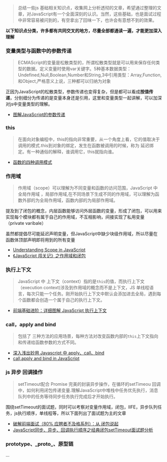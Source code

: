 
> 总结一些js 基础相关知识点，收集网上分析透彻的文章，希望通过整理的文章，对JavaScript有一个全面深刻的认识。当然，这些基础，也是面试过程中非常容易被问到的，有空拿出了回味一下，也许会有意想不到的效果。

**以下知识点分类，许多都有共同交叉的地方，尽量全部都通读一遍，才能更加深入理解**



### 变量类型与函数中的参数传递 ###
 >ECMAScript的变量是松散类型的，所谓松散类型就是可以用来保存任何类型的数据。定义变量时使用var关键字。5种基本数据类型：Undefined,Null,Boolean,Number和String,3中引用类型：Array,Function,和Object,严格意义上说，三种都可以归纳为对象

 正因为JavaScript的松散类型，参数传递也变得复杂，但是都可以看成**按值传递**，分别细分为传递的是变量本身还是引用，这里和变量类型一起讲解，可以加深对js中变量类型的理解。

- [图解JavaScript的参数传递](https://segmentfault.com/a/1190000012672374)


### this ###
 > 在面向对象编程中，this的指向非常重要，从一个角度上看，它的值取决于调用的模式.this到对象的绑定，发生在函数被调用的时候，称为 延迟绑定。有一种通俗的解释，谁调用它，this就指向谁。

 - [函数的四种调用模式](https://segmentfault.com/a/1190000013417154)


### 作用域 ###
 >作用域（scope）可以理解为不同变量和函数的访问范围，JavaScript 中全局作用域 ，局部作用域,在不同场景下生成不同的作用域，可以理解为函数外部的为全局作用域，函数内部的为局部作用域。


   提及到了闭包的概念，内层函数能够访问外层函数的变量，形成了闭包，可以用来实现每个模块都有属于自己的作用域，不互相影响，间接实现了私用变量（private varibale）

   虽然都提倡尽可能延迟声明变量，但JavaScript中缺少块级作用域，所以尽量在函数体顶部声明即将用到的所有变量

- [Understanding Scope in JavaScript](https://scotch.io/tutorials/understanding-scope-in-javascript#toc-scope-in-javascript)
- [《JavaScript 闯关记》之作用域和闭包](https://juejin.im/post/58500a02128fe10069319d83)

### 执行上下文 ###
>  JavaScript 中 上下文（context）指的是`this`的值，而执行上下文（execution context)涉及到作用域的概念而不是上下文，JS 单线程语言，每次只能一个任务。刚开始执行上下文中默认会添加进去全局，遇到每个函数都会创造一个属于自己的执行上下文。

 - [前端基础进阶：详细图解 JavaScript 执行上下文](https://juejin.im/entry/589d916c1b69e60059bdde2c/)

### call，apply and bind ###
 >包括了 三种方法的应用场景，每种方法对改变函数内部的`this`上下文指向和传递给函数参数的方式不同。

- [深入浅出妙用 Javascript 中 apply、call、bind](http://web.jobbole.com/83642/)
- [call,apply and bind in JavaScript](https://github.com/ZSI2017/blog/issues/2)

### js 异步 回调操作 ###
>  setTimeout配合 Promise 完美的封装异步操作，在循环的setTimeou 回调中，如何利用闭包传递变量.理解JavaScript中堆栈中任务优先执行，消息队列中的任务等待同步任务执行完成后才开始执行。

围绕setTimeout的面试题，同时可以考察对变量作用域，闭包，IIFE，异步队列任务，js执行顺序，单线程等，所以下面列出了面试题为主的文章

- [破解前端面试（80% 应聘者不及格系列）：从 闭包说起](https://zhuanlan.zhihu.com/p/25855075)
- [JavaScript同步、异步、回调执行顺序之经典闭包setTimeout面试题分析](http://mp.weixin.qq.com/s/7G4Kh4wG0HE1XYdLIEmKUQ)



### prototype、\_proto_、原型链 ###
 ...
